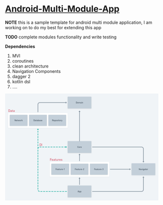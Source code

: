 # [Android-Multi-Module-App](https://github.com/emamagic/Android-Multi-Module)

**NOTE**
this is a sample template for android multi module application, I am working on to do my best for extending this app 

**TODO**
complete modules functionality and write testing

**Dependencies**
1. MVI
2. coroutines
3. clean architecture 
4. Navigation Components
5. dagger 2
6. kotlin dsl
7. ....

<img src="/photo/multi_module_diagram.png">

